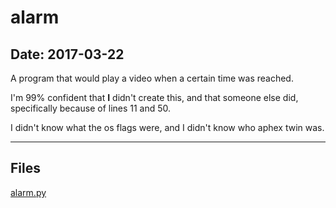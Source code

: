 # alarm

## Date: 2017-03-22

A program that would play a video when a certain time was reached.

I'm 99% confident that **I** didn't create this, and that someone else did, specifically because of lines 11 and 50.

I didn't know what the os flags were, and I didn't know who aphex twin was.

-----

## Files

[alarm.py](alarm.py)